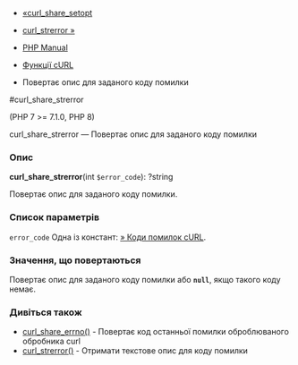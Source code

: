 - [«curl_share_setopt](function.curl-share-setopt.md)
- [curl_strerror »](function.curl-strerror.md)

- [PHP Manual](index.md)
- [Функції cURL](ref.curl.md)
- Повертає опис для заданого коду помилки

#curl_share_strerror

(PHP 7 \>= 7.1.0, PHP 8)

curl_share_strerror — Повертає опис для заданого коду помилки

### Опис

**curl_share_strerror**(int `$error_code`): ?string

Повертає опис для заданого коду помилки.

### Список параметрів

`error_code`
Одна із констант: [» Коди помилок cURL](http://curl.haxx.se/libcurl/c/libcurl-errors.md).

### Значення, що повертаються

Повертає опис для заданого коду помилки або **`null`**, якщо
такого коду немає.

### Дивіться також

- [curl_share_errno()](function.curl-share-errno.md) - Повертає
код останньої помилки оброблюваного обробника curl
- [curl_strerror()](function.curl-strerror.md) - Отримати текстове
опис для коду помилки
